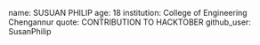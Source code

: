 name: SUSUAN PHILIP
age: 18
institution: College of Engineering Chengannur
quote: CONTRIBUTION TO HACKTOBER
github_user: SusanPhilip
